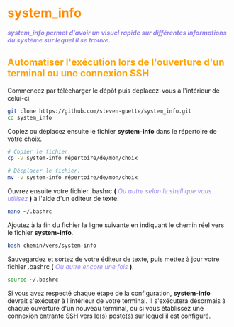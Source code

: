 # <span style="color: darkorange;">system_info</span>

***<span style="color: #9683EC;">system_info permet d'avoir un visuel rapide sur différentes informations du système sur lequel il se trouve.</span>***

## <span style="color: orange;">Automatiser l'exécution lors de l'ouverture d'un terminal ou une connexion SSH</span>

Commencez par télécharger le dépôt puis déplacez-vous à l'intérieur de celui-ci.
``` Bash
git clone https://github.com/steven-guette/system_info.git
cd system_info
```


Copiez ou déplacez ensuite le fichier **system-info** dans le répertoire de votre choix.
``` Bash
# Copier le fichier.
cp -v system-info répertoire/de/mon/choix

# Décplacer le fichier.
mv -v system-info répertoire/de/mon/choix
```

Ouvrez ensuite votre fichier .bashrc **(** *<span style="color: #9683EC;">Ou autre selon le shell que vous utilisez</span>* **)** à l'aide d'un editeur de texte.
``` Bash
nano ~/.bashrc
```

Ajoutez à la fin du fichier la ligne suivante en indiquant le chemin réel vers le fichier **system-info**.
``` Bash
bash chemin/vers/system-info
```

Sauvegardez et sortez de votre éditeur de texte, puis mettez à jour votre fichier .bashrc **(** *<span style="color: #9683EC;">Ou autre encore une fois</span>* **)**.
``` Bash
source ~/.bashrc
```

Si vous avez respecté chaque étape de la configuration, **system-info** devrait s'exécuter à l'intérieur de votre terminal.
Il s'exécutera désormais à chaque ouverture d'un nouveau terminal, ou si vous établissez une connexion entrante SSH vers le(s) poste(s) sur lequel il est configuré. 




